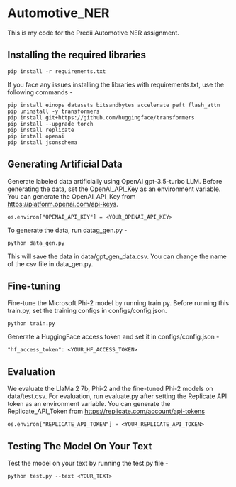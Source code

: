 # Automotive_NER
This is my code for the Predii Automotive NER assignment. 

## Installing the required libraries

```
pip install -r requirements.txt
```

If you face any issues installing the libraries with requirements.txt, use the following commands -

```
pip install einops datasets bitsandbytes accelerate peft flash_attn
pip uninstall -y transformers
pip install git+https://github.com/huggingface/transformers
pip install --upgrade torch
pip install replicate
pip install openai
pip install jsonschema
```

## Generating Artificial Data
Generate labeled data artificially using OpenAI gpt-3.5-turbo LLM. Before generating the data, set the OpenAI_API_Key as an environment variable. You can generate the OpenAI_API_Key from <https://platform.openai.com/api-keys>.

```
os.environ["OPENAI_API_KEY"] = <YOUR_OPENAI_API_KEY>
```

To generate the data, run datag_gen.py -

```
python data_gen.py
```

This will save the data in data/gpt_gen_data.csv. You can change the name of the csv file in data_gen.py.

## Fine-tuning
Fine-tune the Microsoft Phi-2 model by running train.py. Before running this train.py, set the training configs in configs/config.json.

```
python train.py
```

Generate a HuggingFace access token and set it in configs/config.json - 

```
"hf_access_token": <YOUR_HF_ACCESS_TOKEN>
```

## Evaluation
We evaluate the LlaMa 2 7b, Phi-2 and the fine-tuned Phi-2 models on data/test.csv. For evaluation, run evaluate.py after setting the Replicate API token as an environment variable. You can generate the Replicate_API_Token from <https://replicate.com/account/api-tokens>

```
os.environ["REPLICATE_API_TOKEN"] = <YOUR_REPLICATE_API_TOKEN>
```

## Testing The Model On Your Text
Test the model on your text by running the test.py file -

```
python test.py --text <YOUR_TEXT>
```






